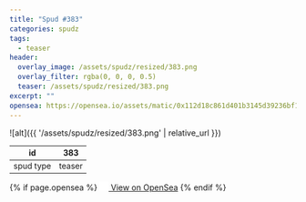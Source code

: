 ```yaml
---
title: "Spud #383"
categories: spudz
tags:
  - teaser
header:
  overlay_image: /assets/spudz/resized/383.png
  overlay_filter: rgba(0, 0, 0, 0.5)
  teaser: /assets/spudz/resized/383.png
excerpt: ""
opensea: https://opensea.io/assets/matic/0x112d18c861d401b3145d39236bf149f01e18beed/383
---
```

![alt]({{ '/assets/spudz/resized/383.png' | relative_url }})

| id | 383 |
|-|-|
| spud type | teaser |

{% if page.opensea %}
<a href="{{page.opensea}}" class="btn btn--info" onclick="window.open(this.href, '_blank'); return false;"><img src="/assets/images/opensea.svg" width="16px"><span>  View on OpenSea</span></a>
{% endif %}
